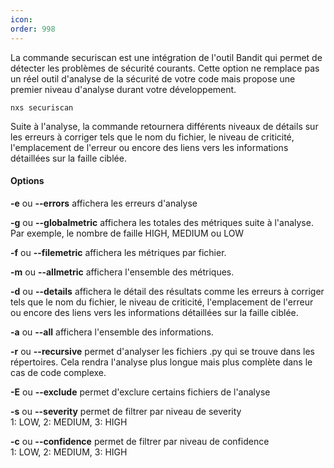 ```yaml
---
icon: 
order: 998
---
```

La commande securiscan est une intégration de l'outil Bandit qui permet de détecter les problèmes de sécurité courants. Cette option ne remplace pas un réel outil d'analyse de la sécurité de votre code mais propose une premier niveau d'analyse durant votre développement.

```console
nxs securiscan
```

Suite à l'analyse, la commande retournera différents niveaux de détails sur les erreurs à corriger tels que le nom du fichier, le niveau de criticité, l'emplacement de l'erreur ou encore des liens vers les informations détaillées sur la faille ciblée.


#### Options

**-e** ou **--errors** affichera les erreurs d'analyse<br>

**-g** ou **--globalmetric** affichera les totales des métriques suite à l'analyse.<br>
Par exemple, le nombre de faille HIGH, MEDIUM ou LOW<br>

**-f** ou **--filemetric** affichera les métriques par fichier.<br>

**-m** ou **--allmetric** affichera l'ensemble des métriques.<br>

**-d** ou **--details** affichera le détail des résultats comme les erreurs à corriger tels que le nom du fichier, le niveau de criticité, l'emplacement de l'erreur ou encore des liens vers les informations détaillées sur la faille ciblée.<br>

**-a** ou **--all** affichera l'ensemble des informations.<br>

**-r** ou **--recursive** permet d'analyser les fichiers .py qui se trouve dans les répertoires.
Cela rendra l'analyse plus longue mais plus complète dans le cas de code complexe.<br>

**-E** ou **--exclude** permet d'exclure certains fichiers de l'analyse<br>

**-s** ou **--severity** permet de filtrer par niveau de severity<br>
1: LOW, 2: MEDIUM, 3: HIGH<br>

**-c** ou **--confidence** permet de filtrer par niveau de confidence <br>
1: LOW, 2: MEDIUM, 3: HIGH<br>